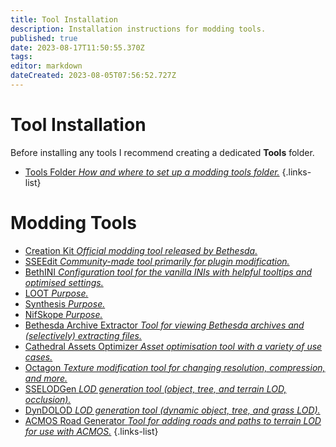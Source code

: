 ```yaml
---
title: Tool Installation
description: Installation instructions for modding tools.
published: true
date: 2023-08-17T11:50:55.370Z
tags: 
editor: markdown
dateCreated: 2023-08-05T07:56:52.727Z
---
```


# Tool Installation

Before installing any tools I recommend creating a dedicated **Tools** folder.

- [Tools Folder *How and where to set up a modding tools folder.*](/en/tools/tools-folder)
{.links-list}

# Modding Tools

- [Creation Kit *Official modding tool released by Bethesda.*](/tools/creation-kit)
- [SSEEdit *Community-made tool primarily for plugin modification.*](/en/tools/sseedit)
- [BethINI *Configuration tool for the vanilla INIs with helpful tooltips and optimised settings.*](/tools/bethini)
- [LOOT *Purpose.*](/tools/loot)
- [Synthesis *Purpose.*](/en/tools/synthesis)
- [NifSkope *Purpose.*](/en/tools/nifskope)
- [Bethesda Archive Extractor *Tool for viewing Bethesda archives and (selectively) extracting files.*](/en/tools/bae)
- [Cathedral Assets Optimizer *Asset optimisation tool with a variety of use cases.*](/tools/cao)
- [Octagon *Texture modification tool for changing resolution, compression, and more.*](/tools/octagon)
- [SSELODGen *LOD generation tool (object, tree, and terrain LOD, occlusion).*](/en/tools/sselodgen)
- [DynDOLOD *LOD generation tool (dynamic object, tree, and grass LOD).*](/en/tools/dyndolod)
- [ACMOS Road Generator *Tool for adding roads and paths to terrain LOD for use with ACMOS.*](/tools/acmos-road-generator)
{.links-list}
